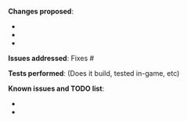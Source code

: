 **Changes proposed**:

- 
- 
- 

**Issues addressed**: Fixes #

**Tests performed**: (Does it build, tested in-game, etc)

**Known issues and TODO list**:

- 
- 

